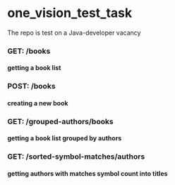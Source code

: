 # one_vision_test_task

The repo is test on a Java-developer vacancy

### GET: /books

#### getting a book list

### POST: /books

#### creating a new book

### GET: /grouped-authors/books

#### getting a book list grouped by authors

### GET: /sorted-symbol-matches/authors

#### getting authors with matches symbol count into titles